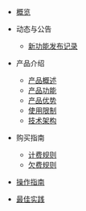 
- [概览](/cpc/README.md)

- 动态与公告
  - [新功能发布记录](/cpc/newfunctions/newfunctions.md)
- 产品介绍
  - [产品概述](/cpc/intro/description.md)
  - [产品功能](/cpc/intro/function.md)
  - [产品优势](/cpc/intro/advantages.md)
  - [使用限制](/cpc/intro/limit.md)
  - [技术架构](/cpc/intro/architecture.md)
- 购买指南
  - [计费规则](/cpc/buy/charge.md)
  - [欠费规则](/cpc/buy/recycle.md)
- [操作指南](/cpc/guide/guide.md)
- [最佳实践](/cpc/bestpractice/bestpractice.md)
